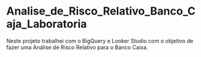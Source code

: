 # Analise_de_Risco_Relativo_Banco_Caja_Laboratoria
Neste projeto trabalhei com o BigQuery e Looker Studio com o objetivo de fazer uma Análise de Risco Relativo para o Banco Caixa.
